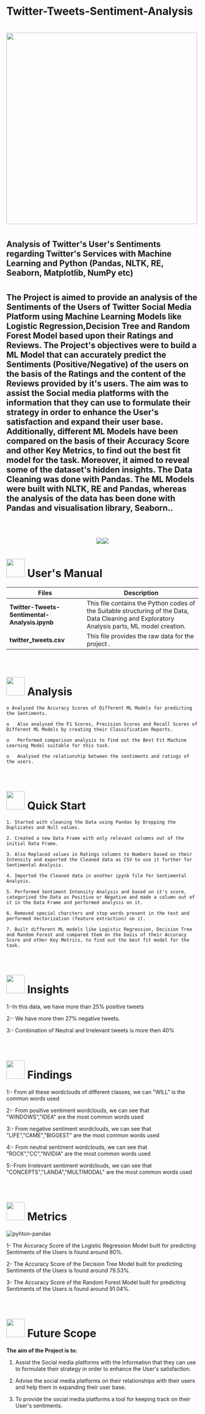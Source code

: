 # Twitter-Tweets-Sentiment-Analysis
#  <img src = "https://res.cloudinary.com/qna/image/upload/v1635170410/sentiment-points.a502b2c_pyfy2i.png" width = 500></center>

#
##  <h> Analysis of Twitter's User's Sentiments regarding Twitter's Services with Machine Learning and Python (Pandas, NLTK, RE, Seaborn, Matplotlib, NumPy etc)

#
##  <h>  The Project is aimed to provide an analysis of the Sentiments of the Users of Twitter Social Media Platform using Machine Learning Models like Logistic Regression,Decision Tree and Random Forest Model based upon their Ratings and Reviews. The Project's objectives were to build a ML Model that can accurately predict the Sentiments (Positive/Negative) of the users on the basis of the Ratings and the content of the Reviews provided by it's users. The aim was to assist the Social media platforms with the information that they can use to formulate their strategy in order to enhance the User's satisfaction and expand their user base. Additionally, different ML Models have been compared on the basis of their Accuracy Score and other Key Metrics, to find out the best fit model for the task. Moreover, it aimed to reveal some of the dataset's hidden insights. The Data Cleaning was done with Pandas. The ML Models were built with NLTK, RE and Pandas, whereas the analysis of the data has been done with Pandas and visualisation library, Seaborn..




<br>
<br>
<p align="center"><a><img src="https://forthebadge.com/images/badges/built-with-love.svg"><img src="https://forthebadge.com/images/badges/made-with-python.svg"></a></p>

#  <img src="https://user-images.githubusercontent.com/106439762/181935629-b3c47bd3-77fb-4431-a11c-ff8ba0942b63.gif" width="48" height="48"> **User's Manual**

| Files| Description |
| ------------- | ------------- |
| **Twitter-Tweets-Sentimental-Analysis.ipynb** | This file contains the Python codes of the Suitable structuring of the Data, Data Cleaning and Exploratory Analysis parts, ML model creation. |
| **twitter_tweets.csv**  | This file provides the raw data for the project .  |
<br>


#  <img src=https://user-images.githubusercontent.com/106439762/178428775-03d67679-9aa4-4b08-91e9-6eb6ed8faf66.gif  width="48" height="48"> Analysis
   
    
    o Analysed the Accuracy Scores of Different ML Models for predicting the Sentiments.
    
    o	Also analysed the F1 Scores, Precision Scores and Recall Scores of Different ML Models by creating their Classification Reports.
     
    o	Performed comparison analysis to find out the Best Fit Machine Learning Model suitable for this task.
  
    o	Analysed the relationship between the sentiments and ratings of the users.

<br>

# <img src="https://user-images.githubusercontent.com/106439762/181937125-2a4b22a3-f8a9-4226-bbd3-df972f9dbbc4.gif" width="48" height="48" > Quick Start

    1. Started with cleaning the Data using Pandas by Dropping the Duplicates and Null values.
    
    2. Created a new Data Frame with only relevant columns out of the initial Data Frame.
 
    3. Also Replaced values in Ratings columns to Numbers based on their Intensity and exported the Cleaned data as CSV to use it further for Sentimental Analysis.
    
    4. Imported the Cleaned data in another ipynb file for Sentimental Analysis. 
    
    5. Performed Sentiment Intensity Analysis and based on it's score, categorized the Data as Positive or Negative and made a column out of it in the Data Frame and performed analysis on it.
    
    6. Removed special charcters and stop words present in the text and performed Vectorization (feature extraction) on it.
   
    7. Built different ML models like Logistic Regression, Decision Tree and Random Forest and compared them on the basis of their Accuracy Score and other Key Metrics, to find out the best fit model for the task.

   
<br>

# <img src="https://user-images.githubusercontent.com/108053296/185756908-fbb62168-d923-48f2-992f-b8e2fde848fe.gif" width="48" height="48" > Insights
   
1:-In this data, we have more than 25% positive tweets

2:- We have more then 27% negative tweets.

3:- Combination of Neutral and Irrelevant tweets is more then 40%
  
<br>

# <img src="https://user-images.githubusercontent.com/108053296/185756908-fbb62168-d923-48f2-992f-b8e2fde848fe.gif" width="48" height="48" > Findings
 
1:- From all these wordclouds of different classes, we can "WILL" is the common words used

2:- From positive sentiment wordclouds, we can see that "WINDOWS","IDEA" are the most common words used

3:- From negative sentiment wordclouds, we can see that "LIFE","CAME","BIGGEST" are the most common words used

4:- From neutral sentiment wordclouds, we can see that "ROCK","CC","NVIDIA" are the most common words used

5:-From Irrelevant sentiment wordclouds, we can see that "CONCEPTS","LANDA","MULTIMODAL" are the most common words used


   
   <br>
   
   #  <img src=https://user-images.githubusercontent.com/106439762/178803205-47a08ce7-2187-4f96-b301-a2b68690619a.gif width="48" height="48" > Metrics
![pyhton-pandas](https://user-images.githubusercontent.com/106439762/177094844-d74edfa1-823d-4f17-8d94-3600e058cf1e.svg)
   
1- The Accuracy Score of the Logistic Regression Model built for predicting Sentiments of the Users is found around 80%.

2- The Accuracy Score of the Decision Tree Model built for predicting Sentiments of the Users is found around 79.53%.

3- The Accuracy Score of the Random Forest Model built for predicting Sentiments of the Users is found around 91.04%.
   
   
   <br>
   
   
   #  <img src=https://user-images.githubusercontent.com/106439762/178803205-47a08ce7-2187-4f96-b301-a2b68690619a.gif width="48" height="48" > Future Scope
   
   <B> The aim of the Project is to: </B>
   
   1. Assist the Social media platforms with the Information that they can use to formulate their strategy in order to enhance the User's satisfaction.
   
   2. Advise the social media platforms on their relationships with their users and help them in expanding their user base.
   
   3. To provide the social media platforms a tool for keeping track on their User's sentiments.
   
   
   
    
